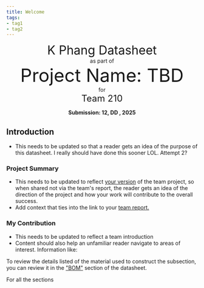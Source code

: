```yaml
---
title: Welcome
tags:
- tag1
- tag2
---
```

<center>
<font size= "6">K Phang Datasheet</font><br>
as part of<br>
<font size= "8"> Project Name: TBD</font><br>
for<br>
<font size= "5"> Team 210 </font><br>

**Submission: 12, DD  , 2025**
</center>

## Introduction

* This needs to be updated so that a reader gets an idea of the purpose of this datasheet. I really should have done this sooner LOL. Attempt 2?

### Project Summary

* This needs to be updated to reflect <ins>your version</ins> of the team project, so when shared not via the team's report, the reader gets an idea of the direction of the project and how your work will contribute to the overall success.
* Add context that ties into the link to your [team report.](https://embedded-systems-design.github.io/EGR304TeamTemplate/)


### My Contribution

* This needs to be updated to reflect a team introduction
* Content should also help an unfamiliar reader navigate to areas of interest. Information like:

To review the details listed of the material used to construct the subsection, you can review it in the ["BOM"](https://embedded-systems-design.github.io/EGR304DataSheetTemplate/03-BOM/BOM/) section of the datasheet.

For all the sections
